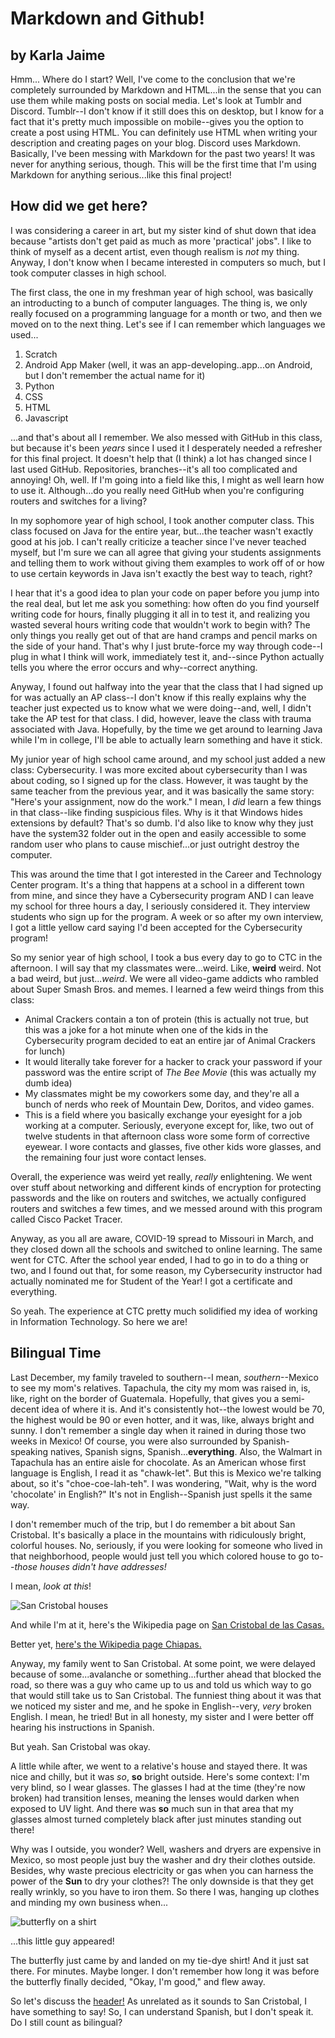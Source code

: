 # Markdown and Github!
## by Karla Jaime

Hmm... Where do I start? Well, I've come to the conclusion that we're completely surrounded by Markdown and HTML...in the sense that you can use them while making posts on social media. Let's look at Tumblr and Discord. Tumblr--I don't know if it still does this on desktop, but I know for a fact that it's pretty much impossible on mobile--gives you the option to create a post using HTML. You can definitely use HTML when writing your description and creating pages on your blog. Discord uses Markdown. Basically, I've been messing with Markdown for the past two years! It was never for anything serious, though. This will be the first time that I'm using Markdown for anything serious...like this final project!

## How did we get here?

I was considering a career in art, but my sister kind of shut down that idea because "artists don't get paid as much as more 'practical' jobs". I like to think of myself as a decent artist, even though realism is *not* my thing. Anyway, I don't know when I became interested in computers so much, but I took computer classes in high school.

The first class, the one in my freshman year of high school, was basically an introducting to a bunch of computer languages. The thing is, we only really focused on a programming language for a month or two, and then we moved on to the next thing. Let's see if I can remember which languages we used...

1. Scratch
2. Android App Maker (well, it was an app-developing..app...on Android, but I don't remember the actual name for it)
3. Python
4. CSS
5. HTML
6. Javascript

...and that's about all I remember. We also messed with GitHub in this class, but because it's been *years* since I used it I desperately needed a refresher for this final project. It doesn't help that (I think) a lot has changed since I last used GitHub. Repositories, branches--it's all too complicated and annoying! Oh, well. If I'm going into a field like this, I might as well learn how to use it. Although...do you really need GitHub when you're configuring routers and switches for a living?

In my sophomore year of high school, I took another computer class. This class focused on Java for the entire year, but...the teacher wasn't exactly good at his job. I can't really criticize a teacher since I've never teached myself, but I'm sure we can all agree that giving your students assignments and telling them to work without giving them examples to work off of or how to use certain keywords in Java isn't exactly the best way to teach, right?

I hear that it's a good idea to plan your code on paper before you jump into the real deal, but let me ask you something: how often do you find yourself writing code for hours, finally plugging it all in to test it, and realizing you wasted several hours writing code that wouldn't work to begin with? The only things you really get out of that are hand cramps and pencil marks on the side of your hand. That's why I just brute-force my way through code--I plug in what I think will work, immediately test it, and--since Python actually tells you where the error occurs and why--correct anything.

Anyway, I found out halfway into the year that the class that I had signed up for was actually an AP class--I don't know if this really explains why the teacher just expected us to know what we were doing--and, well, I didn't take the AP test for that class. I did, however, leave the class with trauma associated with Java. Hopefully, by the time we get around to learning Java while I'm in college, I'll be able to actually learn something and have it stick.

My junior year of high school came around, and my school just added a new class: Cybersecurity. I was more excited about cybersecurity than I was about coding, so I signed up for the class. However, it was taught by the same teacher from the previous year, and it was basically the same story: "Here's your assignment, now do the work." I mean, I *did* learn a few things in that class--like finding suspicious files. Why is it that Windows hides extensions by default? That's so dumb. I'd also like to know why they just have the system32 folder out in the open and easily accessible to some random user who plans to cause mischief...or just outright destroy the computer.

This was around the time that I got interested in the Career and Technology Center program. It's a thing that happens at a school in a different town from mine, and since they have a Cybersecurity program AND I can leave my school for three hours a day, I seriously considered it. They interview students who sign up for the program. A week or so after my own interview, I got a little yellow card saying I'd been accepted for the Cybersecurity program!

So my senior year of high school, I took a bus every day to go to CTC in the afternoon. I will say that my classmates were...weird. Like, **weird** weird. Not a bad weird, but just...*weird*. We were all video-game addicts who rambled about Super Smash Bros. and memes. I learned a few weird things from this class:

* Animal Crackers contain a ton of protein (this is actually not true, but this was a joke for a hot minute when one of the kids in the Cybersecurity program decided to eat an entire jar of Animal Crackers for lunch)
* It would literally take forever for a hacker to crack your password if your password was the entire script of *The Bee Movie* (this was actually my dumb idea)
* My classmates might be my coworkers some day, and they're all a bunch of nerds who reek of Mountain Dew, Doritos, and video games.
* This is a field where you basically exchange your eyesight for a job working at a computer. Seriously, everyone except for, like, two out of twelve students in that afternoon class wore some form of corrective eyewear. I wore contacts and glasses, five other kids wore glasses, and the remaining four just wore contact lenses.

Overall, the experience was weird yet really, *really* enlightening. We went over stuff about networking and different kinds of encryption for protecting passwords and the like on routers and switches, we actually configured routers and switches a few times, and we messed around with this program called Cisco Packet Tracer.

Anyway, as you all are aware, COVID-19 spread to Missouri in March, and they closed down all the schools and switched to online learning. The same went for CTC. After the school year ended, I had to go in to do a thing or two, and I found out that, for some reason, my Cybersecurity instructor had actually nominated me for Student of the Year! I got a certificate and everything.

So yeah. The experience at CTC pretty much solidified my idea of working in Information Technology. So here we are!

## Bilingual Time

Last December, my family traveled to southern--I mean, *southern*--Mexico to see my mom's relatives. Tapachula, the city my mom was raised in, is, like, right on the border of Guatemala. Hopefully, that gives you a semi-decent idea of where it is. And it's consistently hot--the lowest would be 70, the highest would be 90 or even hotter, and it was, like, always bright and sunny. I don't remember a single day when it rained in during those two weeks in Mexico! Of course, you were also surrounded by Spanish-speaking natives, Spanish signs, Spanish...**everything**. Also, the Walmart in Tapachula has an entire aisle for chocolate. As an American whose first language is English, I read it as "chawk-let". But this is Mexico we're talking about, so it's "choe-coe-lah-teh". I was wondering, "Wait, why is the word 'chocolate' in English?" It's not in English--Spanish just spells it the same way.

I don't remember much of the trip, but I do remember a bit about San Cristobal. It's basically a place in the mountains with ridiculously bright, colorful houses. No, seriously, if you were looking for someone who lived in that neighborhood, people would just tell you which colored house to go to--*those houses didn't have addresses!*

I mean, *look at this*!

![San Cristobal houses](https://www.filmingperu.com/wp-content/uploads/2019/12/SAN-CRISTOBAL-04.jpg)

And while I'm at it, here's the Wikipedia page on [San Cristobal de las Casas.](https://en.wikipedia.org/wiki/San_Crist%C3%B3bal_de_las_Casas)

Better yet, [here's the Wikipedia page Chiapas.](https://en.wikipedia.org/wiki/Chiapas)

Anyway, my family went to San Cristobal. At some point, we were delayed because of some...avalanche or something...further ahead that blocked the road, so there was a guy who came up to us and told us which way to go that would still take us to San Cristobal. The funniest thing about it was that we noticed my sister and me, and he spoke in English--very, *very* broken English. I mean, he tried! But in all honesty, my sister and I were better off hearing his instructions in Spanish.

But yeah. San Cristobal was okay.

A little while after, we went to a relative's house and stayed there. It was nice and chilly, but it was *so*, **so** bright outside. Here's some context: I'm very blind, so I wear glasses. The glasses I had at the time (they're now broken) had transition lenses, meaning the lenses would darken when exposed to UV light. And there was **so** much sun in that area that my glasses almost turned completely black after just minutes standing out there!

Why was I outside, you wonder? Well, washers and dryers are expensive in Mexico, so most people just buy the washer and dry their clothes outside. Besides, why waste precious electricity or gas when you can harness the power of the **Sun** to dry your clothes?! The only downside is that they get really wrinkly, so you have to iron them. So there I was, hanging up clothes and minding my own business when...

![butterfly on a shirt](https://user-images.githubusercontent.com/70150464/101841701-1309fc80-3b0c-11eb-8776-88fc4f0cc97c.jpg)

...this little guy appeared!

The butterfly just came by and landed on my tie-dye shirt! And it just sat there. For minutes. Maybe longer. I don't remember how long it was before the butterfly finally decided, "Okay, I'm good," and flew away.

So let's discuss the [header!](#bilingual-time) As unrelated as it sounds to San Cristobal, I have something to say! So, I can understand Spanish, but I don't speak it. Do I still count as bilingual?


